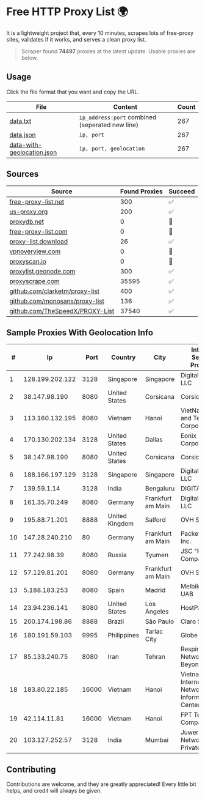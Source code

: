
# Free HTTP Proxy List 🌍

It is a lightweight project that, every 10 minutes, scrapes lots of free-proxy sites, validates if it works, and serves a clean proxy list.


> Scraper found **74497** proxies at the latest update. Usable proxies are below.

## Usage

Click the file format that you want and copy the URL.


|File|Content|Count|
|----|-------|-----|
|[data.txt](https://raw.githubusercontent.com/themiralay/Proxy-List-World/master/data.txt)|`ip_address:port` combined (seperated new line)|267|
|[data.json](https://raw.githubusercontent.com/themiralay/Proxy-List-World/master/data.json)|`ip, port`|267|
|[data-with-geolocation.json](https://raw.githubusercontent.com/themiralay/Proxy-List-World/master/data-with-geolocation.json)|`ip, port, geolocation`|267|

## Sources

|Source|Found Proxies|Succeed|
|------|-------------|-------|
|[free-proxy-list.net](https://free-proxy-list.net)|300|✅|
|[us-proxy.org](https://www.us-proxy.org)|200|✅|
|[proxydb.net](http://proxydb.net)|0|🚫|
|[free-proxy-list.com](https://free-proxy-list.com/?page=&port=&type%5B%5D=http&type%5B%5D=https&up_time=0&search=Search)|0|🚫|
|[proxy-list.download](https://www.proxy-list.download/HTTP)|26|✅|
|[vpnoverview.com](https://vpnoverview.com/privacy/anonymous-browsing/free-proxy-servers)|0|🚫|
|[proxyscan.io](https://www.proxyscan.io)|0|🚫|
|[proxylist.geonode.com](https://proxylist.geonode.com/api/proxy-list?limit=300&page=1&sort_by=lastChecked&sort_type=desc&protocols=http,https)|300|✅|
|[proxyscrape.com](https://api.proxyscrape.com/v2/?request=displayproxies&protocol=http&timeout=10000&country=all&ssl=all&anonymity=all)|35595|✅|
|[github.com/clarketm/proxy-list](https://raw.githubusercontent.com/clarketm/proxy-list/master/proxy-list-raw.txt)|400|✅|
|[github.com/monosans/proxy-list](https://raw.githubusercontent.com/monosans/proxy-list/main/proxies/http.txt)|136|✅|
|[github.com/TheSpeedX/PROXY-List](https://raw.githubusercontent.com/TheSpeedX/PROXY-List/master/http.txt)|37540|✅|


## Sample Proxies With Geolocation Info

|#|Ip|Port|Country|City|Internet Service Provider|
|-|--|----|-------|----|-------------------------|
|1|128.199.202.122|3128|Singapore|Singapore|DigitalOcean, LLC|
|2|38.147.98.190|8080|United States|Corsicana|Corsicana ISD|
|3|113.160.132.195|8080|Vietnam|Hanoi|VietNam Post and Telecom Corporation|
|4|170.130.202.134|3128|United States|Dallas|Eonix Corporation|
|5|38.147.98.190|8080|United States|Corsicana|Corsicana ISD|
|6|188.166.197.129|3128|Singapore|Singapore|DigitalOcean, LLC|
|7|139.59.1.14|3128|India|Bengaluru|DIGITALOCEAN|
|8|161.35.70.249|8080|Germany|Frankfurt am Main|DigitalOcean, LLC|
|9|195.88.71.201|8888|United Kingdom|Salford|OVH SAS|
|10|147.28.240.210|80|Germany|Frankfurt am Main|Packet Host, Inc.|
|11|77.242.98.39|8080|Russia|Tyumen|JSC "Russian Company" LIR|
|12|57.129.81.201|8080|Germany|Frankfurt am Main|OVH SAS|
|13|5.188.183.253|8080|Spain|Madrid|Melbikomas UAB|
|14|23.94.236.141|8080|United States|Los Angeles|HostPapa|
|15|200.174.198.86|8888|Brazil|São Paulo|Claro S.A|
|16|180.191.59.103|9995|Philippines|Tarlac City|Globe Telecom|
|17|85.133.240.75|8080|Iran|Tehran|Respina Networks & Beyond PJSC|
|18|183.80.22.185|16000|Vietnam|Hanoi|Vietnam Internet Network Information Center|
|19|42.114.11.81|16000|Vietnam|Hanoi|FPT Telecom Company|
|20|103.127.252.57|3128|India|Mumbai|Juweriyah Networks Private Limited|



## Contributing

Contributions are welcome, and they are greatly appreciated! Every
little bit helps, and credit will always be given.

